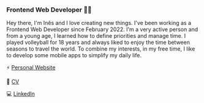 ### Frontend Web Developer 👩‍💻

Hey there, I'm Inês and I love creating new things. I've been working as a Frontend Web Developer since February 2022. I'm a very active person and from a young age, I learned how to define priorities and manage time. I played volleyball for 18 years and always liked to enjoy the time between seasons to travel the world. To combine my interests, in my free time, I like to develop some mobile apps to simplify my daily life.


⚡ [Personal Website](http://inesosoares6.github.io)

📝 [CV](https://drive.google.com/drive/folders/19vQcMkU6VvguD7HfsRRtJksrcpaIfRVu?usp=sharing)

💻 [LinkedIn](https://www.linkedin.com/in/ines-soares/)


<!--
![Github stats](https://github-readme-stats.vercel.app/api?username=inesosoares6&show_icons=true&hide_border=true)
-->

<!--
**inesosoares6/inesosoares6** is a ✨ _special_ ✨ repository because its `README.md` (this file) appears on your GitHub profile.

Here are some ideas to get you started:

- 🔭 I’m currently working on ...
- 🌱 I’m currently learning ...
- 👯 I’m looking to collaborate on ...
- 🤔 I’m looking for help with ...
- 💬 Ask me about ...
- 📫 How to reach me: ...
- 😄 Pronouns: ...
- ⚡ Fun fact: ...
-->
